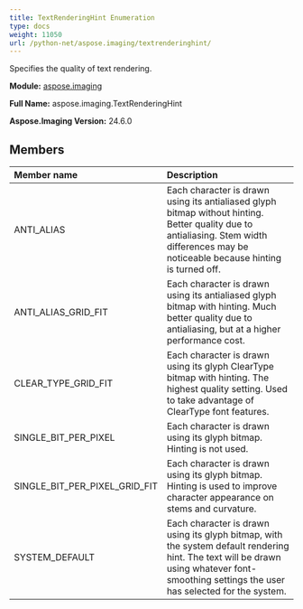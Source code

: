 ```yaml
---
title: TextRenderingHint Enumeration
type: docs
weight: 11050
url: /python-net/aspose.imaging/textrenderinghint/
---
```


Specifies the quality of text rendering.

**Module:** [aspose.imaging](/imaging/python-net/aspose.imaging/)

**Full Name:** aspose.imaging.TextRenderingHint

**Aspose.Imaging Version:** 24.6.0

## **Members**
| **Member name** | **Description** |
| :- | :- |
| ANTI_ALIAS | Each character is drawn using its antialiased glyph bitmap without hinting. Better quality due to antialiasing. Stem width differences may be noticeable because hinting is turned off. |
| ANTI_ALIAS_GRID_FIT | Each character is drawn using its antialiased glyph bitmap with hinting. Much better quality due to antialiasing, but at a higher performance cost. |
| CLEAR_TYPE_GRID_FIT | Each character is drawn using its glyph ClearType bitmap with hinting. The highest quality setting. Used to take advantage of ClearType font features. |
| SINGLE_BIT_PER_PIXEL | Each character is drawn using its glyph bitmap. Hinting is not used. |
| SINGLE_BIT_PER_PIXEL_GRID_FIT | Each character is drawn using its glyph bitmap. Hinting is used to improve character appearance on stems and curvature. |
| SYSTEM_DEFAULT | Each character is drawn using its glyph bitmap, with the system default rendering hint. The text will be drawn using whatever font-smoothing settings the user has selected for the system. |
